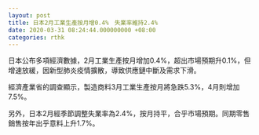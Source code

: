```yaml
---
layout: post
title: 日本2月工業生產按月增0.4%　失業率維持2.4%
date: 2020-03-31 08:24:44.000000000 +08:00
categories: rthk
---
```


日本公布多項經濟數據，2月工業生產按月增加0.4%，超出市場預期升0.1%，但增速放緩，因新型肺炎疫情擴散，導致供應鏈中斷及需求下滑。

經濟產業省的調查顯示，製造商料3月工業生產按月將急跌5.3%，4月則增加7.5%。

另外，日本2月經季節調整失業率為2.4%，按月持平，合乎市場預期。同期零售銷售按年出乎意料上升1.7%。
